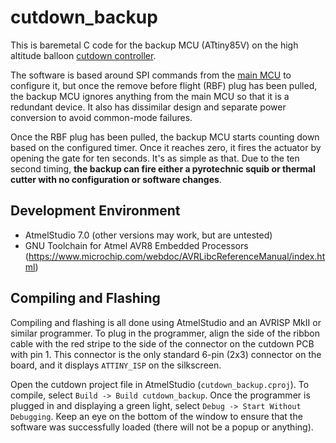 # cutdown_backup

This is baremetal C code for the backup MCU (ATtiny85V) on the high altitude balloon [cutdown controller](https://github.com/dastcvi/cutdown_hardware).

The software is based around SPI commands from the [main MCU](https://github.com/dastcvi/cutdown) to configure it, but once the remove before flight (RBF) plug has been pulled, the backup MCU ignores anything from the main MCU so that it is a redundant device. It also has dissimilar design and separate power conversion to avoid common-mode failures.

Once the RBF plug has been pulled, the backup MCU starts counting down based on the configured timer. Once it reaches zero, it fires the actuator by opening the gate for ten seconds. It's as simple as that. Due to the ten second timing, **the backup can fire either a pyrotechnic squib or thermal cutter with no configuration or software changes**.

## Development Environment
* AtmelStudio 7.0 (other versions may work, but are untested)
* GNU Toolchain for Atmel AVR8 Embedded Processors (https://www.microchip.com/webdoc/AVRLibcReferenceManual/index.html)

## Compiling and Flashing

Compiling and flashing is all done using AtmelStudio and an AVRISP MkII or similar programmer. To plug in the programmer, align the side of the ribbon cable with the red stripe to the side of the connector on the cutdown PCB with pin 1. This connector is the only standard 6-pin (2x3) connector on the board, and it displays `ATTINY_ISP` on the silkscreen.

Open the cutdown project file in AtmelStudio (`cutdown_backup.cproj`). To compile, select `Build -> Build cutdown_backup`. Once the programmer is plugged in and displaying a green light, select `Debug -> Start Without Debugging`. Keep an eye on the bottom of the window to ensure that the software was successfully loaded (there will not be a popup or anything).